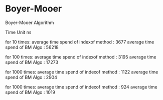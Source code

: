 # Boyer-Mooer
Boyer-Mooer Algorithm

Time Unit ns

for 10 times:
    average time spend of indexof method : 3677
    average time spend of BM Algo  : 56218
    
for 100 times:
    average time spend of indexof method : 3195
    average time spend of BM Algo  : 17273
    
for 1000 times:
    average time spend of indexof method : 1122
    average time spend of BM Algo  : 2904

for 1000 times:
    average time spend of indexof method : 924
    average time spend of BM Algo  : 1019
    
   
